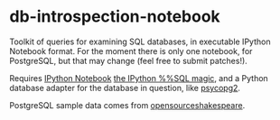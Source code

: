 db-introspection-notebook
=========================

Toolkit of queries for examining SQL databases, in executable IPython Notebook format.
For the moment there is only one notebook, for PostgreSQL, but that may change (feel free
to submit patches!).

Requires [IPython Notebook](http://ipython.org/ipython-doc/dev/interactive/htmlnotebook.html) 
[the IPython %%SQL magic](https://pypi.python.org/pypi/ipython-sql), and a Python database 
adapter for the database in question, like [psycopg2](https://pypi.python.org/pypi/psycopg2).

PostgreSQL sample data comes from [opensourceshakespeare](https://github.com/catherinedevlin/opensourceshakespeare).

